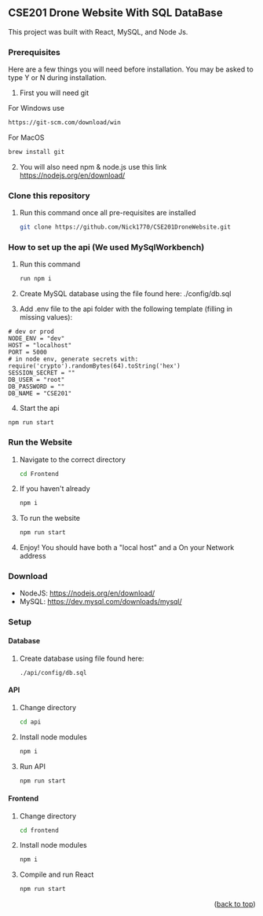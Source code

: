 ## CSE201 Drone Website With SQL DataBase

This project was built with React, MySQL, and Node Js.
### Prerequisites

Here are a few things you will need before installation. You may be asked to type Y or N during installation.

1. First you will need git

For Windows use 
```sh
https://git-scm.com/download/win
```

For MacOS
```sh
brew install git
```


2. You will also need npm & node.js use this link
https://nodejs.org/en/download/


  
  

### Clone this repository



1. Run this command once all pre-requisites are installed
   ```sh
   git clone https://github.com/Nick1770/CSE201DroneWebsite.git
   ```

### How to set up the api (We used MySqlWorkbench)
1. Run this command
   ```sh
   run npm i
   ```
2. Create MySQL database using the file found here: ./config/db.sql
   
3. Add .env file to the api folder with the following template (filling in missing values):
 ```
# dev or prod
NODE_ENV = "dev"
HOST = "localhost"
PORT = 5000
# in node env, generate secrets with: require('crypto').randomBytes(64).toString('hex')
SESSION_SECRET = ""
DB_USER = "root"
DB_PASSWORD = ""
DB_NAME = "CSE201"
```
4. Start the api
```
npm run start
```

### Run the Website
1. Navigate to the correct directory
   ```sh
   cd Frontend
   ```
2. If you haven't already
   ```sh
   npm i
   ```
3. To run the website
   ```sh
   npm run start
   ```
4. Enjoy! You should have both a "local host" and a On your Network address
   

### Download

* NodeJS: https://nodejs.org/en/download/
* MySQL: https://dev.mysql.com/downloads/mysql/

### Setup

#### Database

1. Create database using file found here: 
   ```
   ./api/config/db.sql
   ```

#### API

1. Change directory
   ```sh
   cd api
   ```
2. Install node modules
   ```sh
   npm i
   ```
3. Run API
   ```sh
   npm run start
   ```

#### Frontend

1. Change directory
   ```sh
   cd frontend
   ```
2. Install node modules
   ```sh
   npm i
   ```
3. Compile and run React
   ```sh
   npm run start
   ```

<p align="right">(<a href="#top">back to top</a>)</p>